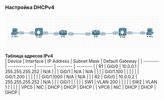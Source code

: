### Настройка DHCPv4

![Топология сети в программе EVE-NG](https://github.com/merkelev/neteng/blob/main/labs/3-DHCP/3-DHCPv4.png)

**Таблица адресов IPv4**  
| Device | Interface | IP Address | Subnet Mask | Default Gateway | 
| -------- | ------------- | -------- | -------- | -------- |
| R1 | Gi0/0 | 10.0.0.1 | 255.255.255.252 | N/A |
|    | Gi0/1 | N/A | N/A |    | 
|    | Gi0/1.100 |    |     |   |
|    | Gi0/1.200 |    |     |   |
|    | Gi0/1.1000 | N/A | N/A |   |
| R2 | Gi0/0 | 10.0.0.2 | 255.255.255.252 | N/A |
|    | Gi0/1 |          |                 |     |
| SW1 | VLAN 200 |       |                 |     |
| SW2 | VLAN 1   |       |                 |     |
| VPC5 | NIC | DHCP | DHCP | DHCP |
| VPC6 | NIC | DHCP | DHCP | DHCP |


